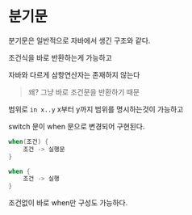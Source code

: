 # 분기문

분기문은 일반적으로 자바에서 생긴 구조와 같다.

조건식을 바로 반환하는게 가능하고

자바와 다르게 삼항연산자는 존재하지 않는다

> 왜? 그냥 바로 조건문을 반환하기 때문

범위로 
`in x..y` x부터 y까지 범위를 명시하는것이 가능하고

switch 문이 when 문으로 변경되어 구현된다.

```kotlin
when(조건) {
    조건 -> 실행문
}

when {
    조건 -> 실행
}
```

조건없이 바로 when만 구성도 가능하다.
